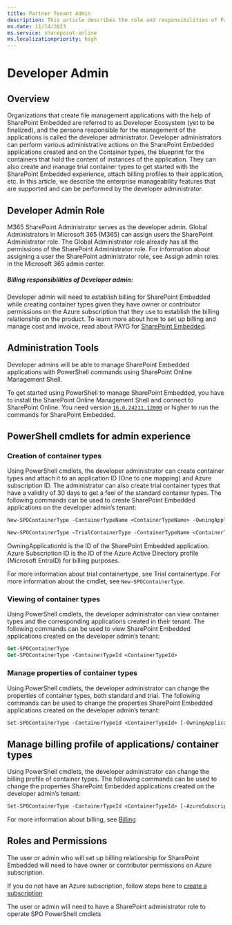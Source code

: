 ```yaml
---
title: Partner Tenant Admin
description: This article describes the role and responsibilities of Partner Tenant Admin in SharePoint Embedded
ms.date: 11/14/2023
ms.service: sharepoint-online
ms.localizationpriority: high
---
```


# Developer Admin

## Overview
Organizations that create file management applications with the help of SharePoint Embedded are referred to as Developer Ecosystem (yet to be finalized), and the persona responsible for the management of the applications is called the developer administrator. Developer administrators can perform various administrative actions on the SharePoint Embedded applications created and on the Container types, the blueprint for the containers that hold the content of instances of the application. They can also create and manage trial container types to get started with the SharePoint Embedded experience, attach billing profiles to their application, etc. In this article, we describe the enterprise manageability features that are supported and can be performed by the developer administrator. 

## Developer Admin Role
M365 SharePoint Administrator serves as the developer admin. Global Administrators in Microsoft 365 (M365) can assign users the SharePoint Administrator role. The Global Administrator role already has all the permissions of the SharePoint Administrator role. For information about assigning a user the SharePoint administrator role, see Assign admin roles in the Microsoft 365 admin center. 

##### *Billing responsibilities of Developer admin:*

Developer admin will need to establish billing for SharePoint Embedded while creating container types given they have owner or contributor permissions on the Azure subscription that they use to establish the billing relationship on the product. To learn more about how to set up billing and manage cost and invoice, read about PAYG for [SharePoint Embedded](./billing.md).

## Administration Tools
Developer admins will be able to manage SharePoint Embedded applications with PowerShell commands using SharePoint Online Management Shell. 

To get started using PowerShell to manage SharePoint Embedded, you have to install the SharePoint Online Management Shell and connect to SharePoint Online. You need version [`16.0.24211.12000`](https://www.microsoft.com/en-us/download/details.aspx?id=35588) or higher to run the commands for SharePoint Embedded.

## PowerShell cmdlets for admin experience 

### Creation of container types
Using PowerShell cmdlets, the developer administrator can create container types and attach it to an application ID (One to one mapping) and Azure subscription ID. The administrator can also create trial container types that have a validity of 30 days to get a feel of the standard container types. The following commands can be used to create SharePoint Embedded applications on the developer admin’s tenant: 

```ps
New-SPOContainerType -ContainerTypeName <ContainerTypeName> -OwningApplicationId <OwningApplicationId> -AzureSubscriptionId <AzureSubscriptionId> -ResourceGroup <ResourceGroup> -Region <Region>​ 
```

```ps
New-SPOContainerType –TrialContainerType -ContainerTypeName <ContainerTypeName> -OwningApplicationId <OwningApplicationId> 
```

OwningApplicationId is the ID of the SharePoint Embedded application. Azure Subscription ID is the ID of the Azure Active Directory profile (Microsoft EntraID) for billing purposes. 

For more information about trial containertype, see Trial containertype. For more information about the cmdlet, see `New-SPOContainerType`. 

### Viewing of container types 
Using PowerShell cmdlets, the developer administrator can view container types and the corresponding applications created in their tenant. The following commands can be used to view SharePoint Embedded applications created on the developer admin’s tenant: 

```ps
Get-SPOContainerType​ 
Get-SPOContainerType -ContainerTypeId <ContainerTypeId> 
```

### Manage properties of container types 
Using PowerShell cmdlets, the developer administrator can change the properties of container types, both standard and trial. The following commands can be used to change the properties SharePoint Embedded applications created on the developer admin’s tenant:

```ps
Set-SPOContainerType -ContainerTypeId <ContainerTypeId> [-OwningApplicationId <OwningApplicationId>] [-ContainerTypeName <ContainerTypeName>] [-WhatIf] [-Confirm] 
```

## Manage billing profile of applications/ container types 
Using PowerShell cmdlets, the developer administrator can change the billing profile of container types. The following commands can be used to change the properties SharePoint Embedded applications created on the developer admin’s tenant: 

```ps
Set-SPOContainerType -ContainerTypeId <ContainerTypeId> [-AzureSubscriptionId <AzureSubscriptionId>] [-ResourceGroup <ResourceGroup>]​[-WhatIf] [-Confirm] 
```

For more information about billing, see [Billing](./billing.md)

## Roles and Permissions 

The user or admin who will set up billing relationship for SharePoint Embedded will need to have owner or contributor permissions on Azure subscription.  

If you do not have an Azure subscription, follow steps here to [create a subscription](https://learn.microsoft.com/en-us/azure/cloud-adoption-framework/ready/azure-best-practices/initial-subscriptions)

The user or admin will need to have a SharePoint administrator role to operate SPO PowerShell cmdlets 
